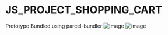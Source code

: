 # JS_PROJECT_SHOPPING_CART
Prototype
Bundled using parcel-bundler 
![image](https://user-images.githubusercontent.com/48864825/188281357-c66bb742-37b6-4ad4-8c43-c2f36ae6b8cd.png)
![image](https://user-images.githubusercontent.com/48864825/188281419-e2fa610f-d4e1-45ec-8255-da140356dca5.png)


